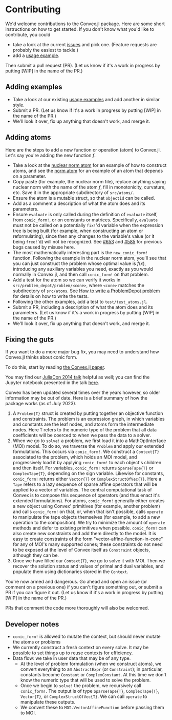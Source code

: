 # Contributing

We'd welcome contributions to the Convex.jl package. Here are some
short instructions on how to get started. If you don't know what you'd
like to contribute, you could

 -   take a look at the current
     [issues](https://github.com/jump-dev/Convex.jl/issues) and pick
     one. (Feature requests are probably the easiest to tackle.)
 -   add a [usage
     example](https://github.com/jump-dev/Convex.jl/tree/master/examples).

Then submit a pull request (PR). (Let us know if it's a work in
progress by putting \[WIP\] in the name of the PR.)

## Adding examples

 -   Take a look at our existing [usage
     examples](https://github.com/jump-dev/Convex.jl/tree/master/examples)
     and add another in similar style.
 -   Submit a PR. (Let us know if it's a work in progress by putting
     \[WIP\] in the name of the PR.)
 -   We'll look it over, fix up anything that doesn't work, and merge
     it.

## Adding atoms

Here are the steps to add a new function or operation (atom) to
Convex.jl. Let's say you're adding the new function $f$.

 -   Take a look at the
     [nuclear norm atom](https://github.com/jump-dev/Convex.jl/blob/master/src/atoms/sdp_cone/nuclearnorm.jl)
     for an example of how to construct atoms, and see the
     [norm atom](https://github.com/jump-dev/Convex.jl/blob/master/src/atoms/second_order_cone/norm.jl)
     for an example of an atom that depends on a parameter.
 -   Copy paste (for example, the nuclear norm file), replace anything saying
     nuclear norm with the name of the atom $f$, fill in monotonicity,
     curvature, etc. Save it in the appropriate subdirectory of
     `src/atoms/`.
 -   Ensure the atom is a mutable struct, so that `objectid` can be called.
 -   Add as a comment a description of what the atom does and its
     parameters.
 -   Ensure `evaluate` is only called during the definition of `evaluate` itself, from `conic_form!`, or
     on constants or matrices. Specifically, `evaluate` must not be called on a potentially `fix!`'d variable
     when the expression tree is being built (for example, when constructing an atom or reformulating),
     since then any changes to the variable's value (or it being `free!`'d) will not be recognized.
     See [#653](https://github.com/jump-dev/Convex.jl/issues/653) and [#585](https://github.com/jump-dev/Convex.jl/issues/585)
     for previous bugs caused by misuse here.
 -   The most mathematically interesting part is the `new_conic_form!`
     function. Following the example in the nuclear norm atom, you'll
     see that you can just construct the problem whose optimal value is
     $f(x)$, introducing any auxiliary variables you need, exactly as
     you would normally in Convex.jl, and then call `conic_form!`
     on that problem.
 -   Add a test for the atom so we can verify it works in
     `src/problem_depot/problem/<cone>`, where `<cone>` matches the subdirectory of
     `src/atoms`. See [How to write a ProblemDepot problem](@ref) for details
     on how to write the tests.
 -   Following the other examples, add a test to `test/test_atoms.jl`.
 -   Submit a PR, including a description of what the atom does and its
     parameters. (Let us know if it's a work in progress by putting
     \[WIP\] in the name of the PR.)
 -   We'll look it over, fix up anything that doesn't work, and merge
     it.

## Fixing the guts

If you want to do a more major bug fix, you may need to understand how Convex.jl
thinks about conic form.

To do this, start by reading [the Convex.jl paper](http://arxiv.org/pdf/1410.4821.pdf).

You may find our [JuliaCon 2014 talk](https://www.youtube.com/watch?v=SoI0lEaUvTs&t=128s)
helpful as well; you can find the Jupyter notebook presented in the talk
[here](https://github.com/JuliaCon/presentations/tree/master/CVX).

Convex has been updated several times over the years however, so older
information may be out of date. Here is a brief summary of how the package works
(as of July 2023).

1. A `Problem{T}` struct is created by putting together an objective function
   and constraints. The problem is an expression graph, in which variables and
   constants are the leaf nodes, and atoms form the intermediate nodes. Here `T`
   refers to the numeric type of the problem that all data coefficients will be
   coerced to when we pass the data to a solver.
2. When we go to `solve!` a problem, we first load it into a MathOptInterface
   (MOI) model. To do so, we traverse the `Problem` and apply our extended
   formulations. This occurs via `conic_form!`. We construct a `Context{T}`
   associated to the problem, which holds an MOI model, and progressively load
   it by applying `conic_form!` to each object's children and then itself. For
   variables, `conic_form!` returns `SparseTape{T}` or `ComplexTape{T}`,
   depending on the sign variable. Likewise for constants, `conic_form!` returns
   either `Vector{T}` or `ComplexStructOfVec{T}`. Here a `Tape` refers to a lazy
   sequence of sparse affine operators that will be applied to a vector of
   variables. The central computational task of Convex is to compose this
   sequence of operators (and thus enact it's extended formulations). For atoms,
   `conic_form!` generally either creates a new object using Convex' primitives
   (for example, another problem) and calls `conic_form!` on that, or, when that
   isn't possible, calls `operate` to manipulate the tape objects themselves
   (for example, to add a new operation to the composition). We try to minimize
   the amount of `operate` methods and defer to existing primitives when possible.
   `conic_form!` can also create new constraints and add them directly to the
   model. It is easy to create constraints of the form "vector-affine-function-in-cone"
   for any of MOI's many supported cones; these constraints do not need to be
   exposed at the level of Convex itself as `Constraint` objects, although they
   can be.
3. Once we have filled our `Context{T}`, we go to solve it with MOI. Then we
   recover the solution status and values of primal and dual variables, and
   populate them using dictionaries stored in the `Context`.

You're now armed and dangerous. Go ahead and open an issue (or comment
on a previous one) if you can't figure something out, or submit a PR if
you can figure it out. (Let us know if it's a work in progress by
putting \[WIP\] in the name of the PR.)

PRs that comment the code more thoroughly will also be welcomed.

## Developer notes

* `conic_form!` is allowed to mutate the context, but should never mutate the atoms or problems
* We currently construct a fresh context on every solve. It may be possible to set things up to reuse contexts for efficiency.
* Data flow: we take in user data that may be of any type.
    * At the level of problem formulation (when we construct atoms), we convert everything to an `AbstractExpr` (or `Constraint`); in particular, constants become `Constant` or `ComplexConstant`. At this time we don't know the numeric type that will be used to solve the problem.
    * Once we begin to `solve!` the problem, we recursively call `conic_form!`. The output is of type `SparseTape{T}`, `ComplexTape{T}`, `Vector{T}`, or `ComplexStructOfVec{T}`. We can call `operate` to manipulate these outputs.
    * We convert these to `MOI.VectorAffineFunction` before passing them to MOI.
